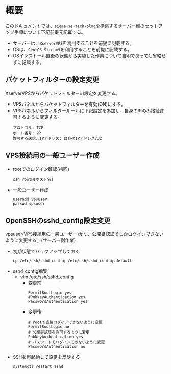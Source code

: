 # 概要
このドキュメントでは、`sigma-se-tech-blog`を構築するサーバー側のセットアップ手順について下記前提元記載する。  
- サーバーは、`XserverVPS`を利用することを前提に記載する。
- OSは、`CentOS Stream9`を利用することを前提に記載する。
- OSインストール直後の状態から実施した作業について自明であっても省略せずに記載する。

## パケットフィルターの設定変更
XserverVPSからパケットフィルターの設定を変更する。
- VPSパネルからパケットフィルターを有効(ON)にする。
- VPSパネルからフィルタールールに下記設定を追加し、自身のIPのみ接続許可するように変更する。
  ```
  プロトコル: TCP
  ポート番号: 22
  許可する送信元IPアドレス: 自身のIPアドレス/32
  ```

## VPS接続用の一般ユーザー作成
- rootでのログイン確認(初回)
  ```
  ssh root@[ホスト名]
  ```
- 一般ユーザー作成
  ```
  useradd vpsuser	
  passwd vpsuser
  ```

## OpenSSHのsshd_config設定変更
vpsuser(VPS接続用の一般ユーザー)かつ、公開鍵認証でしかログインできないように変更する。(サーバー側作業)
- 初期状態でバックアップしておく
  ```
  cp /etc/ssh/sshd_config /etc/ssh/sshd_config.default
  ```
- sshd_config編集
  - vim /etc/ssh/sshd_config
    - 変更前
      ```
      PermitRootLogin yes
      #PubkeyAuthentication yes
      PasswordAuthentication yes
      ```
    - 変更後
      ```
      # rootで直接ログインできないように変更
      PermitRootLogin no
      # 公開鍵認証を許可するように変更
      PubkeyAuthentication yes
      # パスワードでログインできないように変更
      PasswordAuthentication no
      ```
- SSHを再起動して設定を反映する
  ```
  systemctl restart sshd
  ```
  